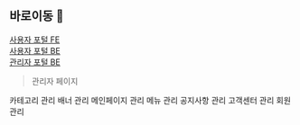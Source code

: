 ## 바로이동 🔗

[사용자 포털 FE](https://github.com/SGABF/MarketWeb) <br>
[사용자 포털 BE](https://github.com/SGABF/MarketWebBack) <br>
[관리자 포털 BE](https://github.com/SGABF/MarketAdminPage) <br>




> 관리자 페이지

  카테고리 관리
  배너 관리
  메인페이지 관리
  메뉴 관리
  공지사항 관리
  고객센터 관리
  회원관리
  
